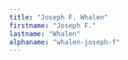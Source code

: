 ```yaml
---
title: "Joseph F. Whalen"
firstname: "Joseph F."
lastname: "Whalen"
alphaname: "whalen-joseph-f"
---
```

